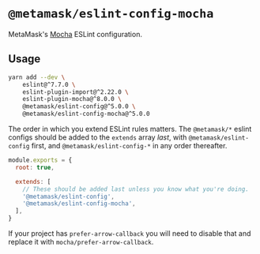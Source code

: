 # `@metamask/eslint-config-mocha`

MetaMask's [Mocha](https://mochajs.org/) ESLint configuration.

## Usage

```bash
yarn add --dev \
    eslint@^7.7.0 \
    eslint-plugin-import@^2.22.0 \
    eslint-plugin-mocha@^8.0.0 \
    @metamask/eslint-config@^5.0.0 \
    @metamask/eslint-config-mocha@^5.0.0
```

The order in which you extend ESLint rules matters.
The `@metamask/*` eslint configs should be added to the `extends` array _last_,
with `@metamask/eslint-config` first, and `@metamask/eslint-config-*` in any
order thereafter.

```js
module.exports = {
  root: true,

  extends: [
    // These should be added last unless you know what you're doing.
    '@metamask/eslint-config',
    '@metamask/eslint-config-mocha',
  ],
}
```

If your project has `prefer-arrow-callback` you will need to disable that and replace it with `mocha/prefer-arrow-callback`.
